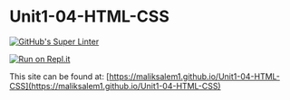 # Unit1-04-HTML-CSS
[![GitHub's Super Linter](https://github.com/maliksalem1/Unit1-04-HTML-CSS/workflows/GitHub's%20Super%20Linter/badge.svg)](https://github.com/maliksalem1/Unit1-04-HTML-CSS)

[![Run on Repl.it](https://repl.it/badge/github/maliksalem1/Unit1-04-HTML-CSS)](https://repl.it/github/maliksalem1/Unit1-04-HTML-CSS)

This site can be found at: [https://maliksalem1.github.io/Unit1-04-HTML-CSS](https://maliksalem1.github.io/Unit1-04-HTML-CSS)
